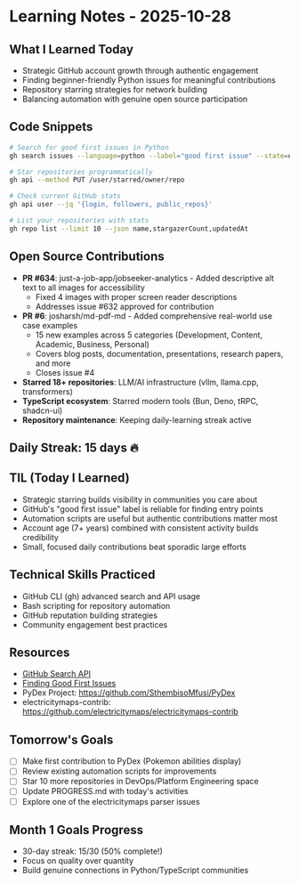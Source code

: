 # Learning Notes - 2025-10-28

## What I Learned Today
- Strategic GitHub account growth through authentic engagement
- Finding beginner-friendly Python issues for meaningful contributions
- Repository starring strategies for network building
- Balancing automation with genuine open source participation

## Code Snippets
```bash
# Search for good first issues in Python
gh search issues --language=python --label="good first issue" --state=open --limit=10

# Star repositories programmatically
gh api --method PUT /user/starred/owner/repo

# Check current GitHub stats
gh api user --jq '{login, followers, public_repos}'

# List your repositories with stats
gh repo list --limit 10 --json name,stargazerCount,updatedAt
```

## Open Source Contributions
- **PR #634**: just-a-job-app/jobseeker-analytics - Added descriptive alt text to all images for accessibility
  - Fixed 4 images with proper screen reader descriptions
  - Addresses issue #632 approved for contribution
- **PR #6**: josharsh/md-pdf-md - Added comprehensive real-world use case examples
  - 15 new examples across 5 categories (Development, Content, Academic, Business, Personal)
  - Covers blog posts, documentation, presentations, research papers, and more
  - Closes issue #4
- **Starred 18+ repositories**: LLM/AI infrastructure (vllm, llama.cpp, transformers)
- **TypeScript ecosystem**: Starred modern tools (Bun, Deno, tRPC, shadcn-ui)
- **Repository maintenance**: Keeping daily-learning streak active

## Daily Streak: 15 days 🔥

## TIL (Today I Learned)
- Strategic starring builds visibility in communities you care about
- GitHub's "good first issue" label is reliable for finding entry points
- Automation scripts are useful but authentic contributions matter most
- Account age (7+ years) combined with consistent activity builds credibility
- Small, focused daily contributions beat sporadic large efforts

## Technical Skills Practiced
- GitHub CLI (gh) advanced search and API usage
- Bash scripting for repository automation
- GitHub reputation building strategies
- Community engagement best practices

## Resources
- [GitHub Search API](https://docs.github.com/en/rest/search)
- [Finding Good First Issues](https://github.com/topics/good-first-issue)
- PyDex Project: https://github.com/SthembisoMfusi/PyDex
- electricitymaps-contrib: https://github.com/electricitymaps/electricitymaps-contrib

## Tomorrow's Goals
- [ ] Make first contribution to PyDex (Pokemon abilities display)
- [ ] Review existing automation scripts for improvements
- [ ] Star 10 more repositories in DevOps/Platform Engineering space
- [ ] Update PROGRESS.md with today's activities
- [ ] Explore one of the electricitymaps parser issues

## Month 1 Goals Progress
- 30-day streak: 15/30 (50% complete!)
- Focus on quality over quantity
- Build genuine connections in Python/TypeScript communities
